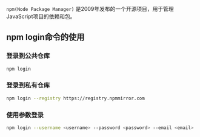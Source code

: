 `npm(Node Package Manager)` 是2009年发布的一个开源项目，用于管理JavaScript项目的依赖和包。

## npm login命令的使用

### 登录到公共仓库
```bash
npm login
```

### 登录到私有仓库
```bash
npm login --registry https://registry.npmmirror.com
```

### 使用参数登录
```bash
npm login --username <username> --password <password> --email <email>
```
